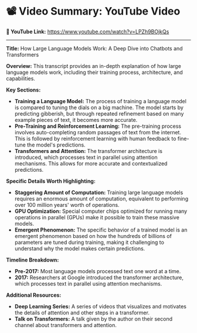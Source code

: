 # 📽️ Video Summary: YouTube Video

**🔗 YouTube Link:** https://www.youtube.com/watch?v=LPZh9BOjkQs

---

**Title:** How Large Language Models Work: A Deep Dive into Chatbots and Transformers

**Overview:** This transcript provides an in-depth explanation of how large language models work, including their training process, architecture, and capabilities.

**Key Sections:**

* **Training a Language Model:** The process of training a language model is compared to tuning the dials on a big machine. The model starts by predicting gibberish, but through repeated refinement based on many example pieces of text, it becomes more accurate.
* **Pre-Training and Reinforcement Learning:** The pre-training process involves auto-completing random passages of text from the internet. This is followed by reinforcement learning with human feedback to fine-tune the model's predictions.
* **Transformers and Attention:** The transformer architecture is introduced, which processes text in parallel using attention mechanisms. This allows for more accurate and contextualized predictions.

**Specific Details Worth Highlighting:**

* **Staggering Amount of Computation:** Training large language models requires an enormous amount of computation, equivalent to performing over 100 million years' worth of operations.
* **GPU Optimization:** Special computer chips optimized for running many operations in parallel (GPUs) make it possible to train these massive models.
* **Emergent Phenomenon:** The specific behavior of a trained model is an emergent phenomenon based on how the hundreds of billions of parameters are tuned during training, making it challenging to understand why the model makes certain predictions.

**Timeline Breakdown:**

* **Pre-2017:** Most language models processed text one word at a time.
* **2017:** Researchers at Google introduced the transformer architecture, which processes text in parallel using attention mechanisms.

**Additional Resources:**

* **Deep Learning Series:** A series of videos that visualizes and motivates the details of attention and other steps in a transformer.
* **Talk on Transformers:** A talk given by the author on their second channel about transformers and attention.
